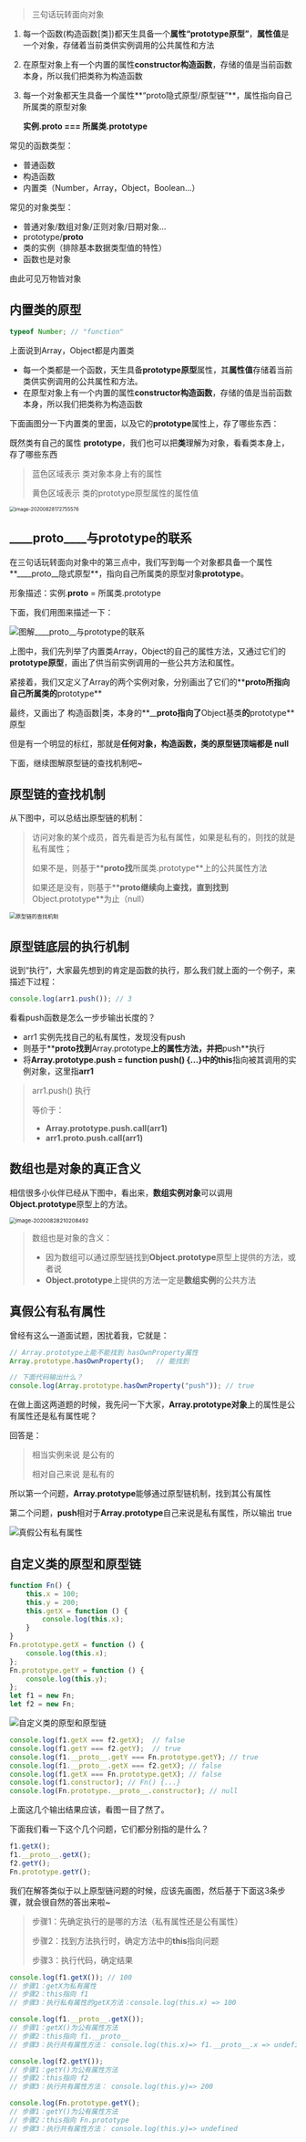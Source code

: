 > 三句话玩转面向对象

1. 每一个函数(构造函数[类])都天生具备一个**属性“prototype原型”**，**属性值**是一个对象，存储着当前类供实例调用的公共属性和方法

2. 在原型对象上有一个内置的属性**constructor构造函数**，存储的值是当前函数本身，所以我们把类称为构造函数

3. 每一个对象都天生具备一个属性**“proto隐式原型/原型链”**，属性指向自己所属类的原型对象

   **实例.proto === 所属类.prototype**

常见的函数类型：

- 普通函数
- 构造函数
- 内置类（Number，Array，Object，Boolean...）

常见的对象类型：

- 普通对象/数组对象/正则对象/日期对象...
- prototype/____proto____
- 类的实例（排除基本数据类型值的特性）
- 函数也是对象

由此可见万物皆对象

## 内置类的原型

```js
typeof Number; // "function"
```

上面说到Array，Object都是内置类

- 每一个类都是一个函数，天生具备**prototype原型**属性，其**属性值**存储着当前类供实例调用的公共属性和方法。
- 在原型对象上有一个内置的属性**constructor构造函数**，存储的值是当前函数本身，所以我们把类称为构造函数

下面画图分一下内置类的里面，以及它的**prototype**属性上，存了哪些东西：

既然类有自己的属性 **prototype**，我们也可以把**类**理解为对象，看看类本身上，存了哪些东西

> 蓝色区域表示 类对象本身上有的属性
>
> 黄色区域表示 类的prototype原型属性的属性值

<img src="/Users/liangshuhao/Library/Application Support/typora-user-images/image-20200828172755576.png" alt="image-20200828172755576" style="zoom:60%;" />

## ____proto____与prototype的联系

在三句话玩转面向对象中的第三点中，我们写到每一个对象都具备一个属性**____proto__隐式原型**，指向自己所属类的原型对象**prototype**。

形象描述：实例.____proto____  =  所属类.prototype

下面，我们用图来描述一下：

<img src="/Users/liangshuhao/Library/Application Support/typora-user-images/image-20200828181602340.png" alt="图解____proto__与prototype的联系" style="zoom:100%;" />

上图中，我们先列举了内置类Array，Object的自己的属性方法，又通过它们的**prototype原型**，画出了供当前实例调用的一些公共方法和属性。

紧接着，我们又定义了Array的两个实例对象，分别画出了它们的**____proto____**所指向自己所属类的**prototype**

最终，又画出了 构造函数|类，本身的**____proto__**指向了**Object基类**的**prototype**原型

但是有一个明显的标红，那就是**任何对象，构造函数，类的原型链顶端都是 null**

下面，继续图解原型链的查找机制吧~

## 原型链的查找机制

从下图中，可以总结出原型链的机制：

>  访问对象的某个成员，首先看是否为私有属性，如果是私有的，则找的就是私有属性；
>
> 如果不是，则基于**____proto____**找**所属类.prototype**上的公共属性方法
>
> 如果还是没有，则基于**____proto____**继续向上查找，直到找到**Object.prototype**为止（null）

<img src="https://tva1.sinaimg.cn/large/007S8ZIlly1gi6pyzjldbj31na0u04ac.jpg" alt="原型链的查找机制" style="zoom:67%;" />

## 原型链底层的执行机制

说到“执行”，大家最先想到的肯定是函数的执行，那么我们就上面的一个例子，来描述下过程：

```js
console.log(arr1.push()); // 3
```

看看push函数是怎么一步步输出长度的？

- arr1 实例先找自己的私有属性，发现没有push
- 则基于**____proto____**找到**Array.prototype**上的属性方法，并把**push**执行
- 将**Array.prototype.push = function push() {...}**中的**this**指向被其调用的实例对象，这里指**arr1**

> arr1.push() 执行
>
> 等价于：
>
> - **Array.prototype.push.call(arr1)**
> - **arr1.____proto____.push.call(arr1)**

## 数组也是对象的真正含义

相信很多小伙伴已经从下图中，看出来，**数组实例对象**可以调用**Object.prototype**原型上的方法。

<img src="/Users/liangshuhao/Library/Application Support/typora-user-images/image-20200828210208492.png" alt="image-20200828210208492" style="zoom:67%;" />

> 数组也是对象的含义：
>
> - 因为数组可以通过原型链找到**Object.prototype**原型上提供的方法，或者说
> - **Object.prototype**上提供的方法一定是**数组实例**的公共方法

## 真假公有私有属性

曾经有这么一道面试题，困扰着我，它就是：

```js
// Array.prototype上能不能找到 hasOwnProperty属性
Array.prototype.hasOwnProperty();   // 能找到

// 下面代码输出什么？
console.log(Array.prototype.hasOwnProperty("push")); // true
```

在做上面这两道题的时候，我先问一下大家，**Array.prototype对象**上的属性是公有属性还是私有属性呢？

回答是：

> 相当实例来说 是公有的
>
>  相对自己来说 是私有的

所以第一个问题，**Array.prototype**能够通过原型链机制，找到其公有属性

第二个问题，**push**相对于**Array.prototype**自己来说是私有属性，所以输出 true

<img src="/Users/liangshuhao/Library/Application Support/typora-user-images/image-20200828211955649.png" alt="真假公有私有属性" style="zoom:100%;" />

## 自定义类的原型和原型链

```js
function Fn() {
    this.x = 100;
    this.y = 200;
    this.getX = function () {
        console.log(this.x);
    }
}
Fn.prototype.getX = function () {
    console.log(this.x);
};
Fn.prototype.getY = function () {
    console.log(this.y);
};
let f1 = new Fn;
let f2 = new Fn;
```

![自定义类的原型和原型链](https://tva1.sinaimg.cn/large/007S8ZIlly1gi6yq11ylgj31uc0u07fp.jpg)

```js
console.log(f1.getX === f2.getX);  // false
console.log(f1.getY === f2.getY);  // true
console.log(f1.__proto__.getY === Fn.prototype.getY); // true
console.log(f1.__proto__.getX === f2.getX); // false
console.log(f1.getX === Fn.prototype.getX); // false
console.log(f1.constructor); // Fn() {...}
console.log(Fn.prototype.__proto__.constructor); // null
```

上面这几个输出结果应该，看图一目了然了。

下面我们看一下这个几个问题，它们都分别指的是什么？

```js
f1.getX();
f1.__proto__.getX();
f2.getY();
Fn.prototype.getY();
```

我们在解答类似于以上原型链问题的时候，应该先画图，然后基于下面这3条步骤，就会很自然的答出来啦~

> 步骤1：先确定执行的是哪的方法（私有属性还是公有属性）
>
> 步骤2：找到方法执行时，确定方法中的**this**指向问题
>
> 步骤3：执行代码，确定结果

```js
console.log(f1.getX()); // 100
// 步骤1：getX为私有属性
// 步骤2：this指向 f1
// 步骤3：执行私有属性的getX方法：console.log(this.x) => 100

console.log(f1.__proto__.getX());
// 步骤1：getX()为公有属性方法
// 步骤2：this指向 f1.__proto__
// 步骤3：执行共有属性方法： console.log(this.x)=> f1.__proto__.x => undefined

console.log(f2.getY());
// 步骤1：getY()为公有属性方法
// 步骤2：this指向 f2
// 步骤3：执行共有属性方法： console.log(this.y)=> 200

console.log(Fn.prototype.getY();
// 步骤1：getY()为公有属性方法
// 步骤2：this指向 Fn.prototype
// 步骤3：执行共有属性方法： console.log(this.y)=> undefined
```

